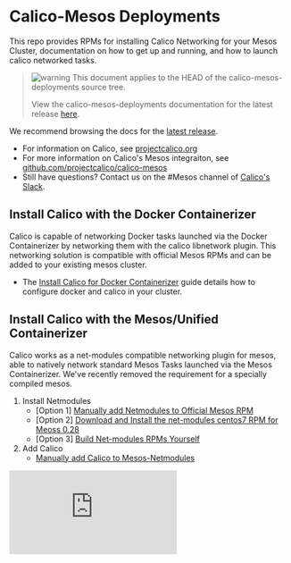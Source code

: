 # Calico-Mesos Deployments
This repo provides RPMs for installing Calico Networking for your Mesos Cluster, documentation on how to get up and running, and how to launch calico networked tasks.

<!--- master only -->
> ![warning](docs/images/warning.png) This document applies to the HEAD of the calico-mesos-deployments source tree.
>
> View the calico-mesos-deployments documentation for the latest release [here](https://github.com/projectcalico/calico-mesos-deployments/blob/0.27.0%2B2/README.md).
<!--- else
> You are viewing the calico-mesos-deployments documentation for release **release**.
<!--- end of master only -->

We recommend browsing the docs for the [latest release](https://github.com/projectcalico/calico-mesos-deployments/releases/latest).

- For information on Calico, see [projectcalico.org](http://projectcalico.org)
- For more information on Calico's Mesos integraiton, see [github.com/projectcalico/calico-mesos][calico-mesos]
- Still have questions? Contact us on the #Mesos channel of [Calico's Slack][calico-slack].

## Install Calico with the Docker Containerizer
Calico is capable of networking Docker tasks launched via the Docker Containerizer by networking them with the calico libnetwork plugin. This networking solution is compatible with official Mesos RPMs and can be added to your existing mesos cluster.
- The [Install Calico for Docker Containerizer](docs/CalicoWithTheDockerContainerizer.md) guide details how to configure docker and calico in your cluster.

## Install Calico with the Mesos/Unified Containerizer
Calico works as a net-modules compatible networking plugin for mesos, able to natively network standard Mesos Tasks launched via the Mesos Containerizer. We've recently removed the requirement for a specially compiled mesos. 
1. Install Netmodules
    - [Option 1] [Manually add Netmodules to Official Mesos RPM](#)
    - [Option 2] [Download and Install the net-modules centos7 RPM for Meoss 0.28](#)
    - [Option 3] [Build Net-modules RPMs Yourself](#)
2. Add Calico
    - [Manually add Calico to Mesos-Netmodules](docs/ManualInstallCalicoMesos.md)

[calico-mesos]: https://github.com/projectcalico/calico-mesos/
[calico-slack]: https://calicousers-slackin.herokuapp.com/
[![Analytics](https://calico-ga-beacon.appspot.com/UA-52125893-3/calico-containers/docs/mesos/README.md?pixel)](https://github.com/igrigorik/ga-beacon)

